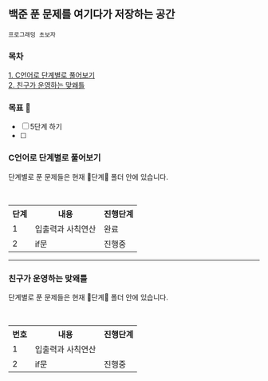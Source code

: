  <h2>백준 푼 문제를 여기다가 저장하는 공간</h2>

```
프로그래밍 초보자 
```
### 목차 
[1. C언어로 단계별로 풀어보기](#C언어로-단계별로-풀어보기) <br>
[2. 친구가 운영하는 맞왜틀](#친구가-운영하는-맞왜틀)

### 목표 💯
- [ ] 5단계 하기
- [ ] 
### C언어로 단계별로 풀어보기
<p>단계별로 푼 문제들은 현재 📁단계📁 폴더 안에 있습니다.</p>
<br>
<table>
  <th>
    단계
  </th>
  <th>
    내용
  </th>
  <th>
    진행단계
  </th>
  <tr><!--첫번째 줄-->
    <td>1</td>
    <td>입출력과 사칙연산</td>
    <td>완료</td>
  </tr>
  <tr>
    <td>2</td>
    <td>if문</td>
    <td>진행중</td>
  </tr>
</table>

* * *

### 친구가 운영하는 맞왜틀
<p>단계별로 푼 문제들은 현재 📁단계📁 폴더 안에 있습니다.</p>
<br>
<table>
  <th>
    번호
  </th>
  <th>
    내용
  </th>
  <th>
    진행단계
  </th>
  <tr><!--첫번째 줄-->
    <td>1</td>
    <td>입출력과 사칙연산</td>
    <td></td>
  </tr>
  <tr>
    <td>2</td>
    <td>if문</td>
    <td>진행중</td>
  </tr>
</table>
